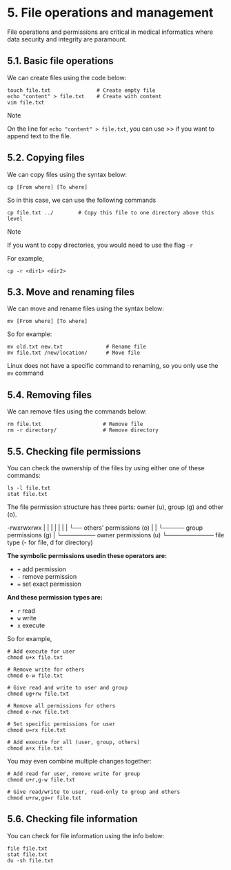 # 5. File operations and management

File operations and permissions are critical in medical informatics where data security and integrity are paramount. 

## 5.1. Basic file operations 

We can create files using the code below:

```
touch file.txt               # Create empty file
echo "content" > file.txt    # Create with content 
vim file.txt     
```

> [!NOTE]
> On the line for `echo "content" > file.txt`, you can use >> if you want to append text to the file.

## 5.2. Copying files 

We can copy files using the syntax below:

```
cp [From where] [To where]
```

So in this case, we can use the following commands

```
cp file.txt ../        # Copy this file to one directory above this level
```

> [!NOTE]
> If you want to copy directories, you would need to use the flag `-r`
>
> For example,
>
> ```
> cp -r <dir1> <dir2>
> ```

## 5.3. Move and renaming files 

We can move and rename files using the syntax below:

```
mv [From where] [To where]
```

So for example:

```
mv old.txt new.txt              # Rename file
mv file.txt /new/location/      # Move file
```

Linux does not have a specific command to renaming, so you only use the `mv` command

## 5.4. Removing files 

We can remove files using the commands below:

```
rm file.txt                    # Remove file
rm -r directory/               # Remove directory
```

## 5.5. Checking file permissions

You can check the ownership of the files by using either one of these commands:

```
ls -l file.txt
stat file.txt
```

The file permission structure has three parts: owner (u), group (g) and other (o). 

-rwxrwxrwx
| |  |  |
| |  |  └── others' permissions (o)
| |  └───── group permissions (g)
| └──────── owner permissions (u)
└─────────── file type (- for file, d for directory)

**The symbolic permissions usedin these operators are:**
- `+` add permission
- `-` remove permission
- `=` set exact permission

**And these permission types are:**
- `r` read
- `w` write
- `x` execute

So for example, 

```
# Add execute for user
chmod u+x file.txt

# Remove write for others
chmod o-w file.txt

# Give read and write to user and group
chmod ug+rw file.txt

# Remove all permissions for others
chmod o-rwx file.txt

# Set specific permissions for user
chmod u=rx file.txt

# Add execute for all (user, group, others)
chmod a+x file.txt
```

You may even combine multiple changes together:

```
# Add read for user, remove write for group
chmod u+r,g-w file.txt

# Give read/write to user, read-only to group and others
chmod u+rw,go=r file.txt
```

## 5.6. Checking file information

You can check for file information using the info below:

```
file file.txt
stat file.txt
du -sh file.txt
```
